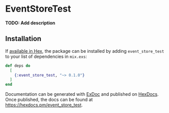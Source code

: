 # EventStoreTest

**TODO: Add description**

## Installation

If [available in Hex](https://hex.pm/docs/publish), the package can be installed
by adding `event_store_test` to your list of dependencies in `mix.exs`:

```elixir
def deps do
  [
    {:event_store_test, "~> 0.1.0"}
  ]
end
```

Documentation can be generated with [ExDoc](https://github.com/elixir-lang/ex_doc)
and published on [HexDocs](https://hexdocs.pm). Once published, the docs can
be found at <https://hexdocs.pm/event_store_test>.

